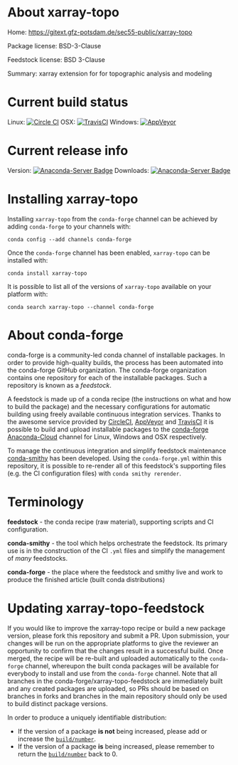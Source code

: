 About xarray-topo
=================

Home: https://gitext.gfz-potsdam.de/sec55-public/xarray-topo

Package license: BSD-3-Clause

Feedstock license: BSD 3-Clause

Summary: xarray extension for for topographic analysis and modeling



Current build status
====================

Linux: [![Circle CI](https://circleci.com/gh/conda-forge/xarray-topo-feedstock.svg?style=shield)](https://circleci.com/gh/conda-forge/xarray-topo-feedstock)
OSX: [![TravisCI](https://travis-ci.org/conda-forge/xarray-topo-feedstock.svg?branch=master)](https://travis-ci.org/conda-forge/xarray-topo-feedstock)
Windows: [![AppVeyor](https://ci.appveyor.com/api/projects/status/github/conda-forge/xarray-topo-feedstock?svg=True)](https://ci.appveyor.com/project/conda-forge/xarray-topo-feedstock/branch/master)

Current release info
====================
Version: [![Anaconda-Server Badge](https://anaconda.org/conda-forge/xarray-topo/badges/version.svg)](https://anaconda.org/conda-forge/xarray-topo)
Downloads: [![Anaconda-Server Badge](https://anaconda.org/conda-forge/xarray-topo/badges/downloads.svg)](https://anaconda.org/conda-forge/xarray-topo)

Installing xarray-topo
======================

Installing `xarray-topo` from the `conda-forge` channel can be achieved by adding `conda-forge` to your channels with:

```
conda config --add channels conda-forge
```

Once the `conda-forge` channel has been enabled, `xarray-topo` can be installed with:

```
conda install xarray-topo
```

It is possible to list all of the versions of `xarray-topo` available on your platform with:

```
conda search xarray-topo --channel conda-forge
```


About conda-forge
=================

conda-forge is a community-led conda channel of installable packages.
In order to provide high-quality builds, the process has been automated into the
conda-forge GitHub organization. The conda-forge organization contains one repository
for each of the installable packages. Such a repository is known as a *feedstock*.

A feedstock is made up of a conda recipe (the instructions on what and how to build
the package) and the necessary configurations for automatic building using freely
available continuous integration services. Thanks to the awesome service provided by
[CircleCI](https://circleci.com/), [AppVeyor](http://www.appveyor.com/)
and [TravisCI](https://travis-ci.org/) it is possible to build and upload installable
packages to the [conda-forge](https://anaconda.org/conda-forge)
[Anaconda-Cloud](http://docs.anaconda.org/) channel for Linux, Windows and OSX respectively.

To manage the continuous integration and simplify feedstock maintenance
[conda-smithy](http://github.com/conda-forge/conda-smithy) has been developed.
Using the ``conda-forge.yml`` within this repository, it is possible to re-render all of
this feedstock's supporting files (e.g. the CI configuration files) with ``conda smithy rerender``.


Terminology
===========

**feedstock** - the conda recipe (raw material), supporting scripts and CI configuration.

**conda-smithy** - the tool which helps orchestrate the feedstock.
                   Its primary use is in the construction of the CI ``.yml`` files
                   and simplify the management of *many* feedstocks.

**conda-forge** - the place where the feedstock and smithy live and work to
                  produce the finished article (built conda distributions)


Updating xarray-topo-feedstock
==============================

If you would like to improve the xarray-topo recipe or build a new
package version, please fork this repository and submit a PR. Upon submission,
your changes will be run on the appropriate platforms to give the reviewer an
opportunity to confirm that the changes result in a successful build. Once
merged, the recipe will be re-built and uploaded automatically to the
`conda-forge` channel, whereupon the built conda packages will be available for
everybody to install and use from the `conda-forge` channel.
Note that all branches in the conda-forge/xarray-topo-feedstock are
immediately built and any created packages are uploaded, so PRs should be based
on branches in forks and branches in the main repository should only be used to
build distinct package versions.

In order to produce a uniquely identifiable distribution:
 * If the version of a package **is not** being increased, please add or increase
   the [``build/number``](http://conda.pydata.org/docs/building/meta-yaml.html#build-number-and-string).
 * If the version of a package **is** being increased, please remember to return
   the [``build/number``](http://conda.pydata.org/docs/building/meta-yaml.html#build-number-and-string)
   back to 0.
